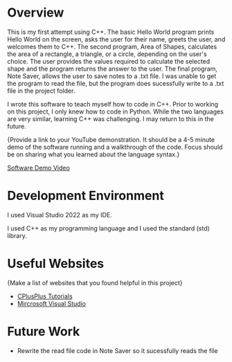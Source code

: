 # Overview

This is my first attempt using C++. The basic Hello World program prints Hello World on the screen, asks the user for their name, greets the user, and welcomes them to C++.
The second program, Area of Shapes, calculates the area of a rectangle, a triangle, or a circle, depending on the user's choice. The user provides the values required to calculate the selected shape and the program returns the answer to the user.
The final program, Note Saver, allows the user to save notes to a .txt file. I was unable to get the program to read the file, but the program does sucessfully write to a .txt file in the project folder.

I wrote this software to teach myself how to code in C++. Prior to working on this project, I only knew how to code in Python. While the two languages are very similar, learning C++ was challenging. I may return to this in the future.

{Provide a link to your YouTube demonstration.  It should be a 4-5 minute demo of the software running and a walkthrough of the code.  Focus should be on sharing what you learned about the language syntax.}

[Software Demo Video](http://youtube.link.goes.here)

# Development Environment

I used Visual Studio 2022 as my IDE.

I used C++ as my programming language and I used the standard (std) library.

# Useful Websites

{Make a list of websites that you found helpful in this project}
* [CPlusPlus Tutorials](http://www.cplusplus.com/doc/tutorial/)
* [Mircrosoft Visual Studio](https://visualstudio.microsoft.com/vs/)

# Future Work

* Rewrite the read file code in Note Saver so it sucessfully reads the file